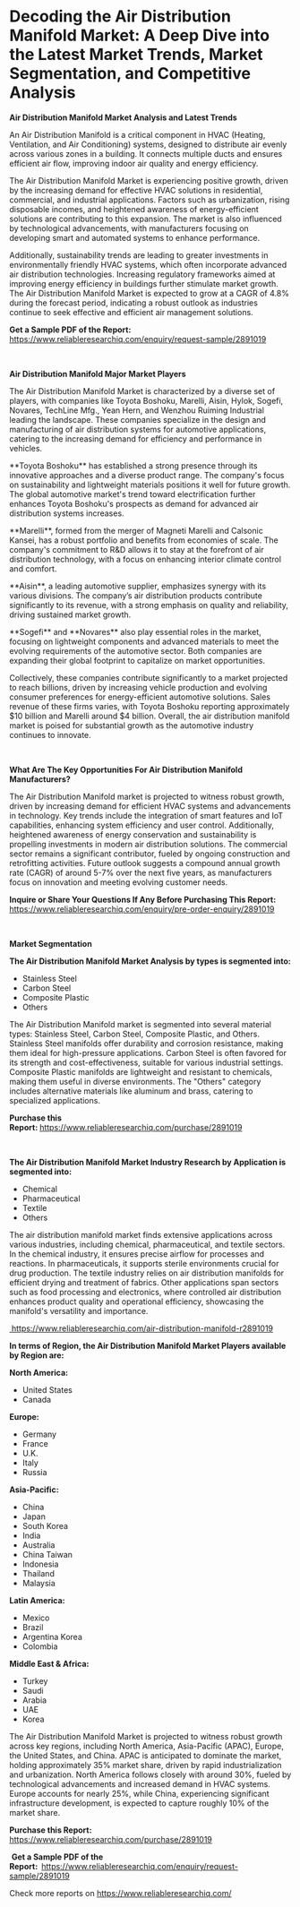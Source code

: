 <p><h1>Decoding the Air Distribution Manifold Market: A Deep Dive into the Latest Market Trends, Market Segmentation, and Competitive Analysis</h1></p><p><strong>Air Distribution Manifold Market Analysis and Latest Trends</strong></p>
<p><p>An Air Distribution Manifold is a critical component in HVAC (Heating, Ventilation, and Air Conditioning) systems, designed to distribute air evenly across various zones in a building. It connects multiple ducts and ensures efficient air flow, improving indoor air quality and energy efficiency.</p><p>The Air Distribution Manifold Market is experiencing positive growth, driven by the increasing demand for effective HVAC solutions in residential, commercial, and industrial applications. Factors such as urbanization, rising disposable incomes, and heightened awareness of energy-efficient solutions are contributing to this expansion. The market is also influenced by technological advancements, with manufacturers focusing on developing smart and automated systems to enhance performance.</p><p>Additionally, sustainability trends are leading to greater investments in environmentally friendly HVAC systems, which often incorporate advanced air distribution technologies. Increasing regulatory frameworks aimed at improving energy efficiency in buildings further stimulate market growth. The Air Distribution Manifold Market is expected to grow at a CAGR of 4.8% during the forecast period, indicating a robust outlook as industries continue to seek effective and efficient air management solutions.</p></p>
<p><strong>Get a Sample PDF of the Report:&nbsp;</strong> <a href="https://www.reliableresearchiq.com/enquiry/request-sample/2891019?utm_campaign=2757&utm_medium=2&utm_source=Github&utm_content=ia&utm_term=14032025&utm_id=air-distribution-manifold">https://www.reliableresearchiq.com/enquiry/request-sample/2891019</a></p>
<p>&nbsp;</p>
<p><strong>Air Distribution Manifold Major Market Players</strong></p>
<p><p>The Air Distribution Manifold Market is characterized by a diverse set of players, with companies like Toyota Boshoku, Marelli, Aisin, Hylok, Sogefi, Novares, TechLine Mfg., Yean Hern, and Wenzhou Ruiming Industrial leading the landscape. These companies specialize in the design and manufacturing of air distribution systems for automotive applications, catering to the increasing demand for efficiency and performance in vehicles.</p><p>**Toyota Boshoku** has established a strong presence through its innovative approaches and a diverse product range. The company's focus on sustainability and lightweight materials positions it well for future growth. The global automotive market's trend toward electrification further enhances Toyota Boshoku's prospects as demand for advanced air distribution systems increases.</p><p>**Marelli**, formed from the merger of Magneti Marelli and Calsonic Kansei, has a robust portfolio and benefits from economies of scale. The company's commitment to R&D allows it to stay at the forefront of air distribution technology, with a focus on enhancing interior climate control and comfort.</p><p>**Aisin**, a leading automotive supplier, emphasizes synergy with its various divisions. The company’s air distribution products contribute significantly to its revenue, with a strong emphasis on quality and reliability, driving sustained market growth.</p><p>**Sogefi** and **Novares** also play essential roles in the market, focusing on lightweight components and advanced materials to meet the evolving requirements of the automotive sector. Both companies are expanding their global footprint to capitalize on market opportunities.</p><p>Collectively, these companies contribute significantly to a market projected to reach billions, driven by increasing vehicle production and evolving consumer preferences for energy-efficient automotive solutions. Sales revenue of these firms varies, with Toyota Boshoku reporting approximately $10 billion and Marelli around $4 billion. Overall, the air distribution manifold market is poised for substantial growth as the automotive industry continues to innovate.</p></p>
<p>&nbsp;</p>
<p><strong>What Are The Key Opportunities For Air Distribution Manifold Manufacturers?</strong></p>
<p><p>The Air Distribution Manifold market is projected to witness robust growth, driven by increasing demand for efficient HVAC systems and advancements in technology. Key trends include the integration of smart features and IoT capabilities, enhancing system efficiency and user control. Additionally, heightened awareness of energy conservation and sustainability is propelling investments in modern air distribution solutions. The commercial sector remains a significant contributor, fueled by ongoing construction and retrofitting activities. Future outlook suggests a compound annual growth rate (CAGR) of around 5-7% over the next five years, as manufacturers focus on innovation and meeting evolving customer needs.</p></p>
<p><strong>Inquire or Share Your Questions If Any Before Purchasing This Report:</strong> <a href="https://www.reliableresearchiq.com/enquiry/pre-order-enquiry/2891019?utm_campaign=2757&utm_medium=2&utm_source=Github&utm_content=ia&utm_term=14032025&utm_id=air-distribution-manifold">https://www.reliableresearchiq.com/enquiry/pre-order-enquiry/2891019</a></p>
<p>&nbsp;</p>
<p><strong>Market Segmentation</strong></p>
<p><strong>The Air Distribution Manifold Market Analysis by types is segmented into:</strong></p>
<p><ul><li>Stainless Steel</li><li>Carbon Steel</li><li>Composite Plastic</li><li>Others</li></ul></p>
<p><p>The Air Distribution Manifold market is segmented into several material types: Stainless Steel, Carbon Steel, Composite Plastic, and Others. Stainless Steel manifolds offer durability and corrosion resistance, making them ideal for high-pressure applications. Carbon Steel is often favored for its strength and cost-effectiveness, suitable for various industrial settings. Composite Plastic manifolds are lightweight and resistant to chemicals, making them useful in diverse environments. The "Others" category includes alternative materials like aluminum and brass, catering to specialized applications.</p></p>
<p><strong>Purchase this Report:&nbsp;</strong><a href="https://www.reliableresearchiq.com/purchase/2891019?utm_campaign=2757&utm_medium=2&utm_source=Github&utm_content=ia&utm_term=14032025&utm_id=air-distribution-manifold">https://www.reliableresearchiq.com/purchase/2891019</a></p>
<p>&nbsp;</p>
<p><strong>The Air Distribution Manifold Market Industry Research by Application is segmented into:</strong></p>
<p><ul><li>Chemical</li><li>Pharmaceutical</li><li>Textile</li><li>Others</li></ul></p>
<p><p>The air distribution manifold market finds extensive applications across various industries, including chemical, pharmaceutical, and textile sectors. In the chemical industry, it ensures precise airflow for processes and reactions. In pharmaceuticals, it supports sterile environments crucial for drug production. The textile industry relies on air distribution manifolds for efficient drying and treatment of fabrics. Other applications span sectors such as food processing and electronics, where controlled air distribution enhances product quality and operational efficiency, showcasing the manifold's versatility and importance.</p></p>
<p><a href="https://www.reliableresearchiq.com/air-distribution-manifold-r2891019?utm_campaign=2757&utm_medium=2&utm_source=Github&utm_content=ia&utm_term=14032025&utm_id=air-distribution-manifold">&nbsp;https://www.reliableresearchiq.com/air-distribution-manifold-r2891019</a></p>
<p><strong>In terms of Region, the Air Distribution Manifold Market Players available by Region are:</strong></p>
<p>
    <p> <strong> North America: </strong>
        <ul>
            <li>United States</li>
            <li>Canada</li>
        </ul>
        </p> 
    <p> <strong> Europe: </strong>
        <ul>
            <li>Germany</li>
            <li>France</li>
            <li>U.K.</li>
            <li>Italy</li>
            <li>Russia</li>
        </ul>
        </p> 
    <p> <strong> Asia-Pacific: </strong>
        <ul>
            <li>China</li>
            <li>Japan</li>
            <li>South Korea</li>
            <li>India</li>
            <li>Australia</li>
            <li>China Taiwan</li>
            <li>Indonesia</li>
            <li>Thailand</li>
            <li>Malaysia</li>
        </ul>
        </p> 
    <p> <strong> Latin America: </strong>
        <ul>
            <li>Mexico</li>
            <li>Brazil</li>
            <li>Argentina Korea</li>
            <li>Colombia</li>
        </ul>
        </p> 
    <p> <strong> Middle East & Africa: </strong>
        <ul>
            <li>Turkey</li>
            <li>Saudi</li>
            <li>Arabia</li>
            <li>UAE</li>
            <li>Korea</li>
        </ul>
    </p>
    </p>
<p><p>The Air Distribution Manifold Market is projected to witness robust growth across key regions, including North America, Asia-Pacific (APAC), Europe, the United States, and China. APAC is anticipated to dominate the market, holding approximately 35% market share, driven by rapid industrialization and urbanization. North America follows closely with around 30%, fueled by technological advancements and increased demand in HVAC systems. Europe accounts for nearly 25%, while China, experiencing significant infrastructure development, is expected to capture roughly 10% of the market share.</p></p>
<p><strong>Purchase this Report: </strong><a href="https://www.reliableresearchiq.com/purchase/2891019?utm_campaign=2757&utm_medium=2&utm_source=Github&utm_content=ia&utm_term=14032025&utm_id=air-distribution-manifold">https://www.reliableresearchiq.com/purchase/2891019</a></p>
<p>&nbsp;<strong>Get a Sample PDF of the Report:&nbsp;&nbsp;</strong><a href="https://www.reliableresearchiq.com/enquiry/request-sample/2891019?utm_campaign=2757&utm_medium=2&utm_source=Github&utm_content=ia&utm_term=14032025&utm_id=air-distribution-manifold">https://www.reliableresearchiq.com/enquiry/request-sample/2891019</a></p>
<p><strong></strong></p>
<p>Check more reports on <a href="https://www.reliableresearchiq.com/?utm_campaign=2757&utm_medium=2&utm_source=Github&utm_content=ia&utm_term=14032025&utm_id=air-distribution-manifold">https://www.reliableresearchiq.com/</a></p>